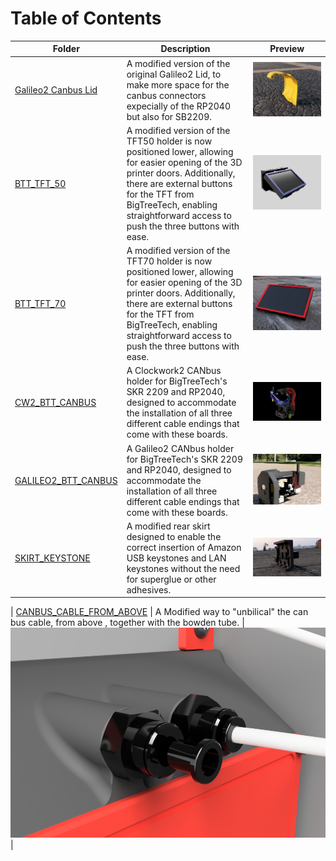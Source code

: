 # Table of Contents

| Folder                           | Description                                                                                                                                              | Preview |
|----------------------------------|----------------------------------------------------------------------------------------------------------------------------------------------------------|---------|
| [Galileo2 Canbus Lid](./Galileo2_Canbus_Lid)       | A modified version of the original Galileo2 Lid, to make more space for the canbus connectors expecially of the RP2040 but also for SB2209. | ![Preview](./Galileo2_Canbus_Lid/images/preview.png) |
| [BTT_TFT_50](./BTT_TFT_50)       | A modified version of the TFT50 holder is now positioned lower, allowing for easier opening of the 3D printer doors. Additionally, there are external buttons for the TFT from BigTreeTech, enabling straightforward access to push the three buttons with ease. | ![Preview](./BTT_TFT_50/images/preview.png) |
| [BTT_TFT_70](./BTT_TFT_70)       | A modified version of the TFT70 holder is now positioned lower, allowing for easier opening of the 3D printer doors. Additionally, there are external buttons for the TFT from BigTreeTech, enabling straightforward access to push the three buttons with ease. | ![Preview](./BTT_TFT_70/images/preview.png) |
| [CW2_BTT_CANBUS](./CW2_BTT_CANBUS) | A Clockwork2 CANbus holder for BigTreeTech's SKR 2209 and RP2040, designed to accommodate the installation of all three different cable endings that come with these boards. | ![Preview](./CW2_BTT_CANBUS/images/preview.png) |
| [GALILEO2_BTT_CANBUS](./GALILEO2_BTT_CANBUS) | A Galileo2 CANbus holder for BigTreeTech's SKR 2209 and RP2040, designed to accommodate the installation of all three different cable endings that come with these boards. | ![Preview](./GALILEO2_BTT_CANBUS/images/preview.png) |
| [SKIRT_KEYSTONE](./SKIRT_KEYSTONE) | A modified rear skirt designed to enable the correct insertion of Amazon USB keystones and LAN keystones without the need for superglue or other adhesives. | ![Preview](./SKIRT_KEYSTONE/images/preview.png) |

| [CANBUS_CABLE_FROM_ABOVE](./CANBUS_CABLE_FROM_ABOVE) | A Modified way to "unbilical" the can bus cable, from above , together with the bowden tube.  | ![Preview](./CANBUS_CABLE_FROM_ABOVE/images/preview.png) |